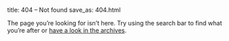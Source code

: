 title: 404 – Not found
save_as: 404.html

The page you’re looking for isn’t here. Try using the search bar to find what you’re after or <a href="/archives">have a look in the archives</a>.
